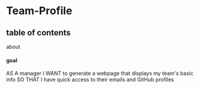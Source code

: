 # Team-Profile
## table of contents
about

#### goal
AS A manager
I WANT to generate a webpage that displays my team's basic info
SO THAT I have quick access to their emails and GitHub profiles